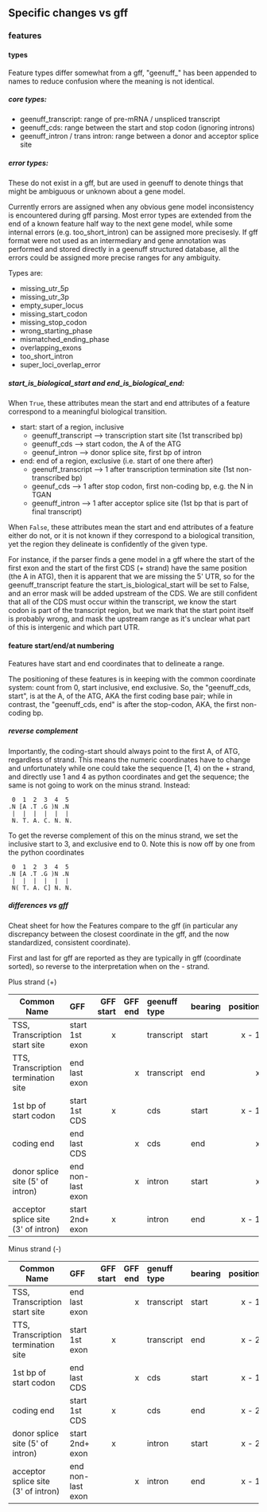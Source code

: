 ## Specific changes vs gff
### features

#### types
Feature types differ somewhat from a gff, "geenuff_" has been 
appended to names to reduce confusion where the meaning is not
identical.

##### core types:
* geenuff_transcript: range of pre-mRNA / unspliced transcript
* geenuff_cds: range between the start and stop codon (ignoring introns)
* geenuff_intron / trans intron: range between a donor and acceptor splice site

##### error types:
These do not exist in a gff, but are used in geenuff to denote things
that might be ambiguous or unknown about a gene model. 

Currently errors are assigned when any obvious gene model inconsistency
is encountered during gff parsing. Most error types
are extended from the end of a known feature half way to the next
gene model, while some internal errors (e.g. too_short_intron) can
be assigned more precisesly. If gff format were not used as an intermediary
and gene annotation was performed and stored directly in a geenuff structured
database, all the errors could be assigned more precise ranges for any
ambiguity.

Types are:

* missing_utr_5p
* missing_utr_3p
* empty_super_locus
* missing_start_codon
* missing_stop_codon
* wrong_starting_phase 
* mismatched_ending_phase
* overlapping_exons
* too_short_intron
* super_loci_overlap_error

##### start_is_biological_start and end_is_biological_end:
When `True`, these attributes mean the start and end attributes
of a feature correspond to a meaningful biological transition.
* start: start of a region, inclusive
  * geenuff_transcript --> transcription start site (1st transcribed bp)
  * geenuff_cds --> start codon, the A of the ATG
  * geenuf_intron --> donor splice site, first bp of intron
* end: end of a region, exclusive (i.e. start of one there after)
  * geenuff_transcript --> 1 after transcription termination site (1st non-transcribed bp)
  * geenuf_cds --> 1 after stop codon, first non-coding bp, e.g. the N in TGAN
  * geenuff_intron --> 1 after acceptor splice site (1st bp that is part of final transcript)

When `False`, these attributes mean the start and end attributes
of a feature either do not, or it is not known if they correspond
to a biological transition, yet the region they delineate is
confidently of the given type. 

For instance, if the parser finds a gene model in a gff where the
start of the first exon and the start of the first CDS (+ strand)
have the same position (the A in ATG), then it is apparent that
we are missing the 5' UTR, so for the geenuff_transcript feature
the start_is_biological_start will be set to False, and an
error mask will be added upstream of the CDS. We are still confident
that all of the CDS must occur within the transcript, we know
the start codon is part of the transcript region, but we mark that the start point
itself is probably wrong, and mask the upstream range as it's 
unclear what part of this is intergenic and which part UTR.
 
#### feature start/end/at numbering

Features have start and end coordinates that
to delineate a range. 

The positioning of these features is in keeping with the common
coordinate system: count from 0, start inclusive, end exclusive. 
So, the "geenuff_cds, start", is at the A, of the ATG, AKA the first
coding base pair; while in contrast, the "geenuff_cds, end" is
after the stop-codon, AKA, the first non-coding bp.

##### reverse complement

Importantly, the coding-start should always point to the first
A, of ATG, regardless of strand. This means the numeric coordinates
have to change and unfortunately while one could take the
sequence \[1, 4) on the + strand, and directly use 1 and 4 as python coordinates
and get the sequence; the same is not going to work on the minus strand.
Instead: 

```
 0  1  2  3  4  5
.N [A .T .G )N .N
 |  |  |  |  |  |
 N. T. A. C. N. N.
```

To get the reverse complement of this on the minus strand, we set the
inclusive start to 3, and exclusive end to 0. Note this is now off by 
one from the python coordinates


```
 0  1  2  3  4  5
.N [A .T .G )N .N
 |  |  |  |  |  |
 N( T. A. C] N. N.
```

##### differences vs gff
Cheat sheet for how the Features compare to the gff (in particular any discrepancy
between the closest coordinate in the gff, and the now standardized, consistent coordinate).

First and last for gff are reported as they are typically in gff (coordinate sorted),
so reverse to the interpretation when on the - strand. 

Plus strand (+)

| Common Name  | GFF | GFF start | GFF end |geenuff type| bearing| position |
| -------------|:----| ---------:|--------:|:---|:-------|--------:|
| TSS, Transcription start site      | start 1st exon  |x| |transcript |start|x - 1|
| TTS, Transcription termination site| end last exon   | |x|transcript |end  |x    |
| 1st bp of start codon              | start 1st CDS   |x| |cds        |start|x - 1|
| coding end                         | end last CDS    | |x|cds        |end  |x    |
| donor splice site (5' of intron)   |end non-last exon| |x|intron     |start|x    |
| acceptor splice site (3' of intron)|start 2nd+ exon  |x| |intron     |end  |x - 1|


Minus strand (-)

| Common Name  | GFF | GFF start | GFF end |genuff type| bearing| position|
| -------------|:----| ---------:|--------:|:---|:-------|--------:|
| TSS, Transcription start site      | end last exon   | |x|transcript |start|x - 1|
| TTS, Transcription termination site| start 1st exon  |x| |transcript |end  |x - 2|
| 1st bp of start codon              | end last CDS    | |x|cds        |start|x - 1|
| coding end                         | start 1st CDS   |x| |cds        |end  |x - 2|
| donor splice site (5' of intron)   |start 2nd+ exon  |x| |intron     |start|x - 2|
| acceptor splice site (3' of intron)|end non-last exon| |x|intron     |end  |x - 1|

